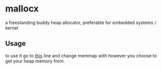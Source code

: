 # mallocx
a freestanding buddy heap allocator, preferable for embedded systems / kernel

## Usage
to use it go to [this](https://github.com/HACKE-RC/mallocx/blob/4dbe4f4e229d0a3c98fcaa2db241d2f9236e0045/malloc.cpp#L9) line and change memmap with however you choose to get your heap memory from.
